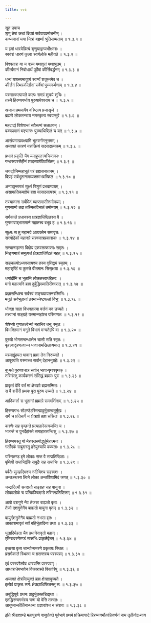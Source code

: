 ```yaml
---
title: ००३

---
```

सूत उवाच  
शृणु तेषां कथां दिव्यां सर्वपापप्रमोचनीम् ।  
कथ्यमानां मया चित्रां बह्वर्थां श्रुतिसम्मताम् ॥ १.३.१ ॥  
  
य इमां धारयेन्नित्यं शृणुयाद्वाप्यभीक्ष्णशः ।  
स्ववंशं धारणं कृत्वा स्वर्गलोके महीयते ॥ १.३.२ ॥  
  
विश्वतारा या च पञ्च यथावृत्तं यथाश्रुतम् ।  
कीर्त्यमानं निबोधार्थं पूर्वेषां कीर्त्तिवर्द्धनम् ॥ १.३.३ ॥  
  
धन्यं यशस्यमायुष्यं स्वर्ग्यं शत्रुघ्नमेव च ।  
कीर्त्तनं स्थिरकीर्तीनां सर्वेषां पुण्यकर्मणाम् ॥ १.३.४ ॥  
  
यस्मात्कल्पायते कल्पः समग्रं शुचये शुचिः ।  
तस्मै हिरण्यगर्भाय पुरुषायेश्वराय च ॥ १.३.५ ॥  
  
अजाय प्रथमायैव वरिष्ठाय प्रजासृजे ।  
ब्रह्मणे लोकतन्त्राय नमस्कृत्य स्वयम्भुवे ॥ १.३.६ ॥  
  
महदाद्यं विशेषान्तं सवैरूप्यं सलक्षणम् ।  
पञ्चप्रमाणं षद्श्रान्तः पुरुषाधिष्ठितं च यत् ॥ १.३.७ ॥  
  
आसंयमात्प्रवक्ष्यामि भूतसर्गमनुत्तमम् ।  
अव्यक्तं कारणं यत्तन्नित्यं सदसदात्मकम् ॥ १.३.८ ॥  
  
प्रधानं प्रकृतिं चैव यमाहुस्तत्त्वचिन्तकाः ।  
गन्धरूपरसैर्हीनं शब्दस्पर्शविवर्जितम् ॥ १.३.९ ॥  
  
जगद्योनिम्महाभूतं परं ब्रह्मसनातनम् ।  
विग्रहं सर्वभूतानामव्यक्तमभवत्किल ॥ १.३.१० ॥  
  
अनाद्यन्तमजं सूक्ष्मं त्रिगुणं प्रभवाप्ययम् ।  
असाम्प्रतिकमज्ञेयं ब्रह्म यत्सदसत्परम् ॥ १.३.११ ॥  
  
तस्यात्मना सर्वमिदं व्याप्तमासीत्तमोमयम् ।  
गुणसाम्ये तदा तस्मिन्नविभातं तमोमयम् ॥ १.३.१२ ॥  
  
सर्गकाले प्रधानस्य क्षत्रज्ञाधिष्ठितस्य वै ।  
गुणभावाद्भासमाने महातत्त्व बभूव ह ॥ १.३.१३ ॥  
  
सूक्ष्मः स तु महानग्रे अव्यक्तेन समावृतः ।  
सत्त्वोद्रेको महानग्रे सत्त्वमात्रप्रकाशकः ॥ १.३.१४ ॥  
  
सत्त्वान्महान्स विज्ञेय एकस्तत्कारणः समृतः ।  
निङ्गमात्रं समुत्पन्नं क्षेत्रज्ञाधिष्टितं महत् ॥ १.३.१५ ॥  
  
सङ्कल्पोऽध्यवसायश्च तस्य वृत्तिद्वयं स्मृतम् ।  
महासृष्टिं च कुरुते वीतमानः सिसृक्षया ॥ १.३.१६ ॥  
  
धर्मादीनि च भूतानि लोकतत्त्वार्थहेतवः ।  
मनो महात्मनि ब्रह्म दुर्बुद्धिख्यातिरीश्वरात् ॥ १.३.१७ ॥  
  
प्रज्ञासन्धिश्च सर्वस्वं सङ्ख्यायतनरश्मिभिः ।  
मनुते सर्वभूतानां तस्माच्चेष्टफलो विभुः ॥ १.३.१८ ॥  
  
भोक्ता त्राता विभक्तात्मा वर्त्तनं मन उच्यते ।  
तत्त्वानां सङ्ग्रहे यस्मान्महांश्च परिमाणतः ॥ १.३.१९ ॥  
  
शेषेभ्यो गुणातत्त्वेभ्यो महानिव तनुः स्मृतः ।  
विभक्तिमानं मनुते विभागं मन्यतेऽपि वा ॥ १.३.२० ॥  
  
पुरुषो भोगसम्बन्धात्तेन चासौ सति स्मृतः ।  
बृहत्त्वाद्वृंहणत्वाच्च भावानामखिलाश्रयात् ॥ १.३.२१ ॥  
  
यस्माद्वृंहयत भावान् ब्रह्मा तेन निरुच्यते ।  
आपूरयति यस्माच्च सर्वान् देहाननुग्रहैः ॥ १.३.२२ ॥  
  
बुध्यते पुरुषश्चात्र सर्वान् भावान्पृथक्पृथक् ।  
तस्मिंस्तु कार्यकरणं संसिद्धं ब्रह्मणः पुरा ॥ १.३.२३ ॥  
  
प्राकृतं देवि वर्तं मां क्षेत्रज्ञो ब्रह्मसम्मितः ।  
स वै शरीरी प्रथमः पुरा पुरुष उच्यते ॥ १.३.२४ ॥  
  
आदिकर्त्ता स भूतानां ब्रह्माग्रे समवर्त्तिनाम् ॥ १.३.२५ ॥  
  
हिरण्यगभः सोऽण्डेऽस्मिन्प्रादुर्भूतश्चतुर्मुखः ।  
सर्गे च प्रतिसर्गे च क्षेत्रज्ञो ब्रह्म संसितः ॥ १.३.२६ ॥  
  
करणैः सह पृच्छन्ते प्रत्याहारेस्त्यजन्ति च ।  
भजन्ते च पुनर्देहांस्ते समाहारसन्धिसु ॥ १.३.२७ ॥  
  
हिरण्मयस्तु यो मेरुस्तस्योद्धर्तुर्महात्मनः ।  
गर्तोदकं सबुदास्तु हरेयुश्चापि पञ्चताः ॥ १.३.२८ ॥  
  
यस्मिन्नण्ड इमे लोकाः सप्त वै सम्प्रतिष्ठिताः ।  
पृथिवी सप्तभिर्द्वीपैः समुद्रैः सह सप्तभिः ॥ १.३.२९ ॥  
  
पर्वतैः सुमहद्भिश्च नदीभिश्च सहस्रशः ।  
अन्तःस्थस्य त्विमे लोका अन्तर्विश्वमिदं जगत् ॥ १.३.३० ॥  
  
चन्द्रादित्यौ सनक्षतौ सङ्ग्रहः सह वायुना ।  
लोकालोकं च यत्किञ्चिदण्डे तस्मिन्प्रतिष्टितम् ॥ १.३.३१ ॥  
  
आपो दशगुणे नैव तेजसा बाह्यतो वृताः ।  
तेजो दशगुणेनैव बाह्यतो वायुना वृतम् ॥ १.३.३२ ॥  
  
वायुर्दशगुणेनैव बाह्यतो नभसा वृतः ।  
आकाशमावृतं सर्वं बहिर्भूतादिना तथा ॥ १.३.३३ ॥  
  
भूतादिर्महता चैव प्रधानेनावृतो महान् ।  
एभिरावरणैरण्डं सप्तभिः प्राकृतैर्वृतम् ॥ १.३.३४ ॥  
  
इच्छया वृत्य चान्योन्यमरणे प्रकृतयः स्थितः ।  
प्रसर्गकाले स्थित्वा च ग्रसन्तस्च परस्परम् ॥ १.३.३५ ॥  
  
एवं परस्परैश्चैव धारयन्ति परस्परम् ।  
आधाराधेयभावेन विकारास्ते विकारिषु ॥ १.३.३६ ॥  
  
अव्यक्तं क्षेत्रमित्युक्तं ब्रह्म क्षेत्रज्ञमुच्यते ।  
इत्येवं प्राकृतः सर्गः क्षेत्रज्ञाधिष्ठितस्तु सः ॥ १.३.३७ ॥  
  
अबुद्धिपूर्वः प्रथमः प्रादुर्भूतस्तडिद्यथा ।  
एतद्धिरण्यगर्भस्य चन्म यो वेत्ति तत्त्वतः ।  
आयुष्मान्कीर्तिमान्धन्यः प्रज्ञावांश्च न संशयः ॥ १.३.३८ ॥  
  
इति श्रीब्रह्माण्डे महापुराणे वायुप्रोक्ते पूर्वभागे प्रथमे प्रक्रियापादे हिरण्यगर्भोत्पत्तिवर्णनं नाम तृतीयोऽध्याय